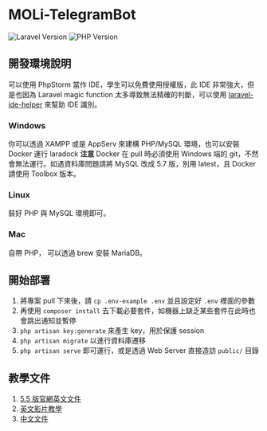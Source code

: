 # MOLi-TelegramBot
![Laravel Version](https://img.shields.io/badge/Laravel-5.5-brightgreen.svg)
![PHP Version](https://img.shields.io/badge/PHP-%3E%3D7.0-orange.svg)

## 開發環境說明

可以使用 PhpStorm 當作 IDE，學生可以免費使用授權版，此 IDE 非常強大，但是也因為 Laravel magic function 太多導致無法精確的判斷，可以使用 [laravel-ide-helper](https://github.com/barryvdh/laravel-ide-helper) 來幫助 IDE 識別。

### Windows

你可以透過 XAMPP 或是 AppServ 來建構 PHP/MySQL 環境，也可以安裝 Docker 運行 laradock
**注意** Docker 在 pull 時必須使用 Windows 端的 git，不然會無法運行。如遇資料庫問題請將 MySQL 改成 5.7 版，別用 latest，且 Docker 請使用 Toolbox 版本。

### Linux

裝好 PHP 與 MySQL 環境即可。

### Mac

自帶 PHP， 可以透過 brew 安裝 MariaDB。

## 開始部署

1. 將專案 pull 下來後，請 `cp .env-example .env` 並且設定好 `.env` 裡面的參數
2. 再使用 `composer install` 去下載必要套件，如機器上缺乏某些套件在此時也會跳出通知並暫停
3. `php artisan key:generate` 來產生 key，用於保護 session
4. `php artisan migrate` 以進行資料庫遷移
5. `php artisan serve` 即可運行，或是透過 Web Server 直接造訪 `public/` 目錄

## 教學文件

1. [5.5 版官網英文文件](<https://laravel.com/docs/5.5>)
2. [英文影片教學](<https://laracasts.com/>)
3. [中文文件](<https://laravel.tw/>)